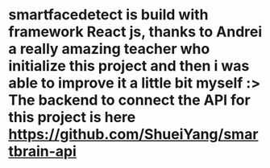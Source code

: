 # smartfacedetect is build with framework React js, thanks to Andrei a really amazing teacher who initialize this project and then i was able to improve it a little bit myself :>  The backend to connect the API for this project is here https://github.com/ShueiYang/smartbrain-api
